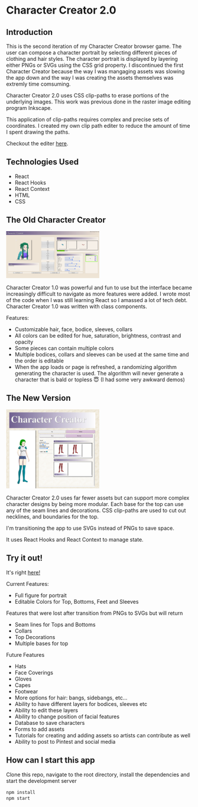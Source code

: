 # Character Creator 2.0

## Introduction

This is the second iteration of my Character Creator browser game. The user can compose a character portrait by selecting different pieces of clothing and hair styles. The character portrait is displayed by layering either PNGs or SVGs using the CSS grid property. I discontinued the first Character Creator because the way I was mangaging assets was slowing the app down and the way I was creating the assets themselves was extremly time comsuming.

Character Creator 2.0 uses CSS clip-paths to erase portions of the underlying images. This work was previous done in the raster image editing program Inkscape.

This application of clip-paths requires complex and precise sets of coordinates. I created my own clip path editer to reduce the amount of time I spent drawing the paths.

Checkout the editer [here](https://floating-dusk-75152.herokuapp.com/).

## Technologies Used

- React
- React Hooks
- React Context
- HTML
- CSS

## The Old Character Creator

<p align="center" style="width:50%;">
  <img src="./FirstVersion.png" ><br>
</p>

Character Creator 1.0 was powerful and fun to use but the interface became increasingly difficult to navigate as more features were added. I wrote most of the code when I was still learning React so I amassed a lot of tech debt. Character Creator 1.0 was written with class components.

Features:

- Customizable hair, face, bodice, sleeves, collars
- All colors can be edited for hue, saturation, brightness, contrast and opacity
- Some pieces can contain multiple colors
- Multiple bodices, collars and sleeves can be used at the same time and the order is editable
- When the app loads or page is refreshed, a randomizing algorithm generating the character is used. The algorithm will never generate a character that is bald or topless :innocent: (I had some very awkward demos)

## The New Version

<p align="center" style="width:50%;">
  <img src="./ScreenshotDec9.png" ><br>
</p>

Character Creator 2.0 uses far fewer assets but can support more complex character designs by being more modular. Each base for the top can use any of the seam lines and decorations. CSS clip-paths are used to cut out necklines, and boundaries for the top.

I'm transitioning the app to use SVGs instead of PNGs to save space.

It uses React Hooks and React Context to manage state.

## Try it out!
It's right [here!](https://sleepy-temple-77139.herokuapp.com/)


Current Features:

- Full figure for portrait
- Editable Colors for Top, Bottoms, Feet and Sleeves

Features that were lost after transition from PNGs to SVGs but will return

- Seam lines for Tops and Bottoms
- Collars
- Top Decorations
- Multiple bases for top

Future Features

- Hats
- Face Coverings
- Gloves
- Capes
- Footwear
- More options for hair: bangs, sidebangs, etc...
- Ability to have different layers for bodices, sleeves etc
- Ability to edit these layers
- Ability to change position of facial features
- Database to save characters
- Forms to add assets
- Tutorials for creating and adding assets so artists can contribute as well
- Ability to post to Pintest and social media

## How can I start this app

Clone this repo, navigate to the root directory, install the dependencies and start the development server

```console
npm install
npm start
```


